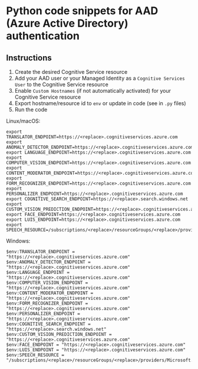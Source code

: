 # Python code snippets for AAD (Azure Active Directory) authentication

## Instructions

1. Create the desired Cognitive Service resource
1. Add your AAD user or your Managed Identity as a `Cognitive Services User` to the Cognitive Service resource
1. Enable `Custom Hostnames` (if not automatically activated) for your Cognitive Service resource
1. Export hostname/resource id to `env` or update in code (see in `.py` files)
1. Run the code

Linux/macOS:
```
export TRANSLATOR_ENDPOINT=https://<replace>.cognitiveservices.azure.com
export ANOMALY_DETECTOR_ENDPOINT=https://<replace>.cognitiveservices.azure.com
export LANGUAGE_ENDPOINT=https://<replace>.cognitiveservices.azure.com
export COMPUTER_VISION_ENDPOINT=https://<replace>.cognitiveservices.azure.com
export CONTENT_MODERATOR_ENDPOINT=https://<replace>.cognitiveservices.azure.com
export FORM_RECOGNIZER_ENDPOINT=https://<replace>.cognitiveservices.azure.com
export PERSONALIZER_ENDPOINT=https://<replace>.cognitiveservices.azure.com
export COGNITIVE_SEARCH_ENDPOINT=https://<replace>.search.windows.net
export CUSTOM_VISION_PREDICTION_ENDPOINT=https://<replace>.cognitiveservices.azure.com
export FACE_ENDPOINT=https://<replace>.cognitiveservices.azure.com
export LUIS_ENDPOINT=https://<replace>.cognitiveservices.azure.com
export SPEECH_RESOURCE=/subscriptions/<replace>/resourceGroups/<replace>/providers/Microsoft.CognitiveServices/accounts/<replace>
```

Windows:
```
$env:TRANSLATOR_ENDPOINT = "https://<replace>.cognitiveservices.azure.com"
$env:ANOMALY_DETECTOR_ENDPOINT = "https://<replace>.cognitiveservices.azure.com"
$env:LANGUAGE_ENDPOINT = "https://<replace>.cognitiveservices.azure.com"
$env:COMPUTER_VISION_ENDPOINT = "https://<replace>.cognitiveservices.azure.com"
$env:CONTENT_MODERATOR_ENDPOINT = "https://<replace>.cognitiveservices.azure.com"
$env:FORM_RECOGNIZER_ENDPOINT = "https://<replace>.cognitiveservices.azure.com"
$env:PERSONALIZER_ENDPOINT = "https://<replace>.cognitiveservices.azure.com"
$env:COGNITIVE_SEARCH_ENDPOINT = "https://<replace>.search.windows.net"
$env:CUSTOM_VISION_PREDICTION_ENDPOINT = "https://<replace>.cognitiveservices.azure.com"
$env:FACE_ENDPOINT = "https://<replace>.cognitiveservices.azure.com"
$env:LUIS_ENDPOINT = "https://<replace>.cognitiveservices.azure.com"
$env:SPEECH_RESOURCE = "/subscriptions/<replace>/resourceGroups/<replace>/providers/Microsoft.CognitiveServices/accounts/<replace>"
```